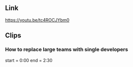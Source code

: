 ## Link
https://youtu.be/tc4ROCJYbm0

## Clips

### How to replace large teams with single developers
start = 0:00
end = 2:30


